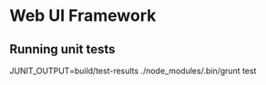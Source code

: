 # Web UI Framework

## Running unit tests

JUNIT_OUTPUT=build/test-results ./node_modules/.bin/grunt test

